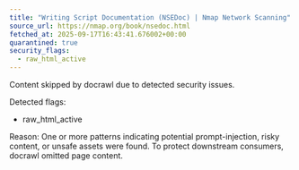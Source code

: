 ```yaml
---
title: "Writing Script Documentation (NSEDoc) | Nmap Network Scanning"
source_url: https://nmap.org/book/nsedoc.html
fetched_at: 2025-09-17T16:43:41.676002+00:00
quarantined: true
security_flags:
  - raw_html_active
---
```


Content skipped by docrawl due to detected security issues.

Detected flags:
- raw_html_active

Reason: One or more patterns indicating potential prompt-injection, risky content, or unsafe assets were found. To protect downstream consumers, docrawl omitted page content.
